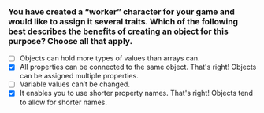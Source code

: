 ### You have created a “worker” character for your game and would like to assign it several traits. Which of the following best describes the benefits of creating an object for this purpose? Choose all that apply.

- [ ] Objects can hold more types of values than arrays can.
- [x] All properties can be connected to the same object.
      That's right! Objects can be assigned multiple properties.
- [ ] Variable values can’t be changed.
- [x] It enables you to use shorter property names.
      That's right! Objects tend to allow for shorter names.
